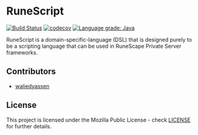 # RuneScript 
[![Build Status](https://travis-ci.org/waliedyassen/RuneScript.svg?branch=master)](https://travis-ci.org/waliedyassen/RuneScript) [![codecov](https://codecov.io/gh/waliedyassen/RuneScript/branch/master/graph/badge.svg)](https://codecov.io/gh/waliedyassen/RuneScript)
[![Language grade: Java](https://img.shields.io/lgtm/grade/java/g/waliedyassen/RuneScript.svg?logo=lgtm&logoWidth=18)](https://lgtm.com/projects/g/waliedyassen/RuneScript/context:java)

RuneScript is a domain-specific-language (DSL) that is designed purely to be a scripting language that can be used in RuneScape Private Server frameworks.

## Contributors
* [waliedyassen](https://github.com/waliedyassen)

## License
This project is licensed under the Mozilla Public License - check [LICENSE](LICENSE) for further details.
